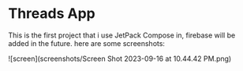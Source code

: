 # Threads App
This is the first project that i use JetPack Compose in, firebase will be added in the future.
here are some screenshots:

![screen](screenshots/Screen Shot 2023-09-16 at 10.44.42 PM.png)


